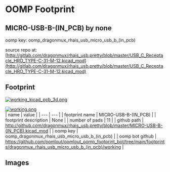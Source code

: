 # OOMP Footprint  
## MICRO-USB-B-(IN_PCB)  by none  
  
oomp key: oomp_dragonmux_rhais_usb_micro_usb_b_(in_pcb)  
  
source repo at: [http://gitlab.com/dragonmux/rhais_usb.pretty/blob/master/USB_C_Receptacle_HRO_TYPE-C-31-M-12.kicad_mod](http://gitlab.com/dragonmux/rhais_usb.pretty/blob/master/USB_C_Receptacle_HRO_TYPE-C-31-M-12.kicad_mod)  
## Footprint  
  
[![working_kicad_pcb_3d.png](working_kicad_pcb_3d_600.png)](working_kicad_pcb_3d.png)  
  
[![working.png](working_600.png)](working.png)  
| name | value | 
| --- | --- | 
| footprint name | MICRO-USB-B-(IN_PCB) | 
| footprint description | None | 
| number of pads | 11 | 
| github path | http://github.com/dragonmux/rhais_usb.pretty/blob/master/MICRO-USB-B-(IN_PCB).kicad_mod | 
| oomp key | oomp_dragonmux_rhais_usb_micro_usb_b_(in_pcb) | 
| oomp bot github | https://github.com/oomlout/oomlout_oomp_footprint_bot/tree/main/footprints/dragonmux_rhais_usb_micro_usb_b_(in_pcb)/working | 
## Images  

